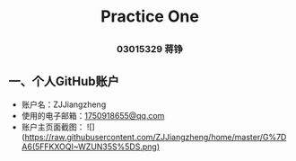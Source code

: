 # <p align="center">**Practice One**</p>
### <p align="center">03015329 蒋铮</p>

## 一、个人GitHub账户
- 账户名：ZJJiangzheng
- 使用的电子邮箱：1750918655@qq.com
- 账户主页面截图：
![] (https://raw.githubusercontent.com/ZJJiangzheng/home/master/G%7DA6(5FFKXOQI~WZUN35S%5DS.png)
